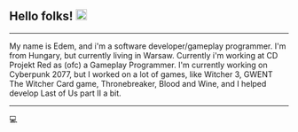 <p align="center">
    <h2><b>Hello folks!</b> <img src="https://raw.githubusercontent.com/MartinHeinz/MartinHeinz/master/wave.gif" width="20px"></h2>
</p>

---

My name is Edem, and i'm a software developer/gameplay programmer. I'm from Hungary, but currently living in Warsaw. Currently i'm working at CD Projekt Red as (ofc) a Gameplay Programmer.
I'm currently working on Cyberpunk 2077, but I worked on a lot of games, like Witcher 3, GWENT The Witcher Card game, Thronebreaker, Blood and Wine, and I helped develop Last of Us part II a bit.

---

💻 
